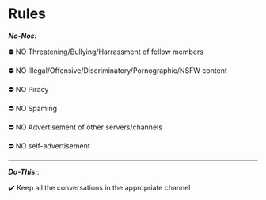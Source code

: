# Rules

***No-Nos:***

:no_entry: NO Threatening/Bullying/Harrassment of fellow members

:no_entry: NO Illegal/Offensive/Discriminatory/Pornographic/NSFW content

:no_entry: NO Piracy

:no_entry: NO Spaming

:no_entry: NO Advertisement of other servers/channels

:no_entry: NO self-advertisement

-------

***Do-This:***:

:heavy_check_mark: Keep all the conversations in the appropriate channel